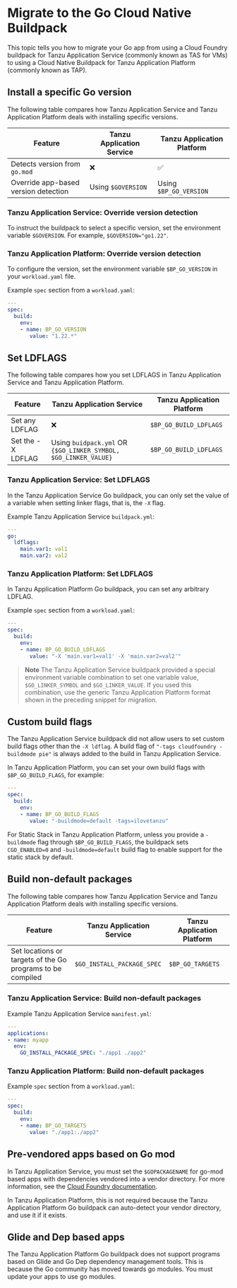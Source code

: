 # Migrate to the Go Cloud Native Buildpack

This topic tells you how to migrate your Go app from using a Cloud Foundry buildpack for Tanzu Application Service
(commonly known as TAS for VMs) to using a Cloud Native Buildpack for Tanzu Application Platform (commonly known as TAP).

## <a id="versions"></a>Install a specific Go version

The following table compares how Tanzu Application Service and Tanzu Application Platform deals with
installing specific versions.

| Feature                              | Tanzu Application Service | Tanzu Application Platform |
| ------------------------------------ | ------------------------- | -------------------------- |
| Detects version from `go.mod`        | ❌                        | ✅                         |
| Override app-based version detection | Using `$GOVERSION`        | Using `$BP_GO_VERSION`     |

### <a id="override-version-tas"></a>  Tanzu Application Service: Override version detection

To instruct the buildpack to select a specific version, set the environment variable `$GOVERSION`.
For example, `$GOVERSION="go1.22"`.

### <a id="override-version-tap"></a> Tanzu Application Platform: Override version detection

To configure the version, set the environment variable `$BP_GO_VERSION` in your `workload.yaml` file.

Example `spec` section from a `workload.yaml`:

```yaml
---
spec:
  build:
    env:
    - name: BP_GO_VERSION
       value: "1.22.*"
```

## <a id="ldflags"></a> Set LDFLAGS

The following table compares how you set LDFLAGS in Tanzu Application Service and Tanzu Application Platform.

| Feature           | Tanzu Application Service                                       | Tanzu Application Platform |
| ----------------- | --------------------------------------------------------------- | -------------------------- |
| Set any LDFLAG    | ❌                                                              | `$BP_GO_BUILD_LDFLAGS`     |
| Set the -X LDFLAG | Using `buidpack.yml` OR `{$GO_LINKER_SYMBOL, $GO_LINKER_VALUE}` | `$BP_GO_BUILD_LDFLAGS`     |

### <a id="ldflags-tas"></a> Tanzu Application Service: Set LDFLAGS

In the Tanzu Application Service Go buildpack, you can only set the value of a variable when setting
linker flags, that is, the `-X` flag.

Example Tanzu Application Service `buildpack.yml`:

```yaml
---
go:
  ldflags:
    main.var1: val1
    main.var2: val2
```

### <a id="ldflags-tap"></a> Tanzu Application Platform: Set LDFLAGS

In Tanzu Application Platform Go buildpack, you can set any arbitrary LDFLAG.

Example `spec` section from a `workload.yaml`:

```yaml
---
spec:
  build:
    env:
    - name: BP_GO_BUILD_LDFLAGS
       value: "-X 'main.var1=val1' -X 'main.var2=val2'"
```

> **Note** The Tanzu Application Service buildpack provided a special environment variable combination to set
> one variable value, `$GO_LINKER_SYMBOL` and `$GO_LINKER_VALUE`.
> If you used this combination, use the generic Tanzu Application Platform format shown in the preceding
> snippet for migration.

## <a id="custom-build-flags"></a> Custom build flags

The Tanzu Application Service buildpack did not allow users to set custom build flags other than the
`-X ldflag`.
A build flag of `"-tags cloudfoundry -buildmode pie"` is always added to the build in Tanzu Application Service.

In Tanzu Application Platform, you can set your own build flags with `$BP_GO_BUILD_FLAGS`, for example:

```yaml
---
spec:
  build:
    env:
    - name: BP_GO_BUILD_FLAGS
       value: "-buildmode=default -tags=ilovetanzu"
```

For Static Stack in Tanzu Application Platform, unless you provide a `-buildmode` flag through `$BP_GO_BUILD_FLAGS`,
the buildpack sets `CGO_ENABLED=0` and `-buildmode=default` build flag to enable support for the static
stack by default.

## <a id="non-default-packages"></a> Build non-default packages

The following table compares how Tanzu Application Service and Tanzu Application Platform deals with
installing specific versions.

| Feature                                                    | Tanzu Application Service  | Tanzu Application Platform |
| ---------------------------------------------------------- | -------------------------- | -------------------------- |
| Set locations or targets of the Go programs to be compiled | `$GO_INSTALL_PACKAGE_SPEC` | `$BP_GO_TARGETS`           |

### <a id="non-default-packages-tas"></a> Tanzu Application Service: Build non-default packages

Example Tanzu Application Service `manifest.yml`:

```yaml
---
applications:
- name: myapp
  env:
    GO_INSTALL_PACKAGE_SPEC: "./app1 ./app2"
```

### <a id="non-default-packages-tap"></a> Tanzu Application Platform: Build non-default packages

Example `spec` section from a `workload.yaml`:

```yaml
---
spec:
  build:
    env:
    - name: BP_GO_TARGETS
       value: "./app1:./app2"
```

## <a id="pre-vendored-apps"></a> Pre-vendored apps based on Go mod

In Tanzu Application Service, you must set the `$GOPACKAGENAME` for go-mod based apps with dependencies
vendored into a vendor directory. For more information, see
the [Cloud Foundry documentation](https://docs.cloudfoundry.org/buildpacks/go/index.html#push-an-app-without-a-vendoring-tool).

In Tanzu Application Platform, this is not required because the Tanzu Application Platform Go buildpack
can auto-detect your vendor directory, and use it if it exists.

## <a id="glide-and-dep"></a>Glide and Dep based apps

The Tanzu Application Platform Go buildpack does not support programs based on Glide and Go Dep
dependency management tools.
This is because the Go community has moved towards go modules. You must update your apps to use go modules.
